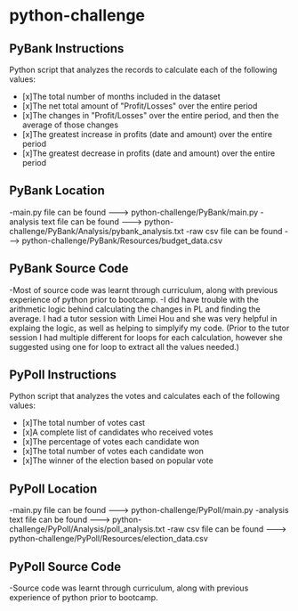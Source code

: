 # python-challenge

## PyBank Instructions

Python script that analyzes the records to calculate each of the following values:

  - [x]The total number of months included in the dataset
  - [x]The net total amount of "Profit/Losses" over the entire period
  - [x]The changes in "Profit/Losses" over the entire period, and then the average of those changes
  - [x]The greatest increase in profits (date and amount) over the entire period
  - [x]The greatest decrease in profits (date and amount) over the entire period

## PyBank Location

  -main.py file can be found ---> python-challenge/PyBank/main.py
  -analysis text file can be found ---> python-challenge/PyBank/Analysis/pybank_analysis.txt
  -raw csv file can be found ---> python-challenge/PyBank/Resources/budget_data.csv

## PyBank Source Code

  -Most of source code was learnt through curriculum, along with previous experience of python prior to bootcamp.
  -I did have trouble with the arithmetic logic behind calculating the changes in PL and finding the average. I had a tutor session with Limei    Hou and she was very helpful in explaing the logic, as well as helping to simplyify my code. (Prior to the tutor session I had multiple different for loops for each calculation, however she suggested using one for loop to extract all the values needed.)

## PyPoll Instructions

Python script that analyzes the votes and calculates each of the following values:

  - [x]The total number of votes cast
  - [x]A complete list of candidates who received votes
  - [x]The percentage of votes each candidate won
  - [x]The total number of votes each candidate won
  - [x]The winner of the election based on popular vote

## PyPoll Location

  -main.py file can be found ---> python-challenge/PyPoll/main.py
  -analysis text file can be found ---> python-challenge/PyPoll/Analysis/poll_analysis.txt
  -raw csv file can be found ---> python-challenge/PyPoll/Resources/election_data.csv

## PyPoll Source Code

  -Source code was learnt through curriculum, along with previous experience of python prior to bootcamp.
